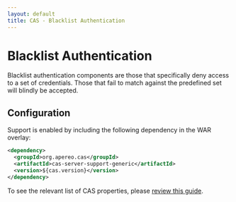 ```yaml
---
layout: default
title: CAS - Blacklist Authentication
---
```


# Blacklist Authentication

Blacklist authentication components are those that specifically deny access to a set of credentials.
Those that fail to match against the predefined set will blindly be accepted.

## Configuration

Support is enabled by including the following dependency in the WAR overlay:

```xml
<dependency>
  <groupId>org.apereo.cas</groupId>
  <artifactId>cas-server-support-generic</artifactId>
  <version>${cas.version}</version>
</dependency>
```

To see the relevant list of CAS properties, please [review this guide](Configuration-Properties.html#reject-users-blacklist-authentication).
